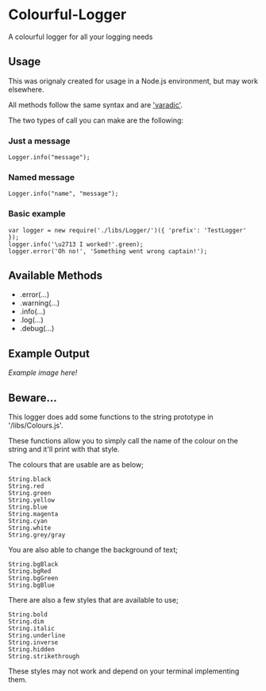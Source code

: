 # Colourful-Logger
A colourful logger for all your logging needs

## Usage

This was orignaly created for usage in a Node.js environment, but may work elsewhere.

All methods follow the same syntax and are ['varadic'](https://en.wikipedia.org/wiki/Variadic_function).

The two types of call you can make are the following:

### Just a message

    Logger.info("message");

### Named message

    Logger.info("name", "message");

### Basic example

    var logger = new require('./libs/Logger/')({ 'prefix': 'TestLogger' });
    logger.info('\u2713 I worked!'.green);
    logger.error('Oh no!', 'Something went wrong captain!');

## Available Methods

- .error(...)
- .warning(...)
- .info(...)
- .log(...)
- .debug(...)

## Example Output

*Example image here!*

## Beware...

This logger does add some functions to the string prototype in '/libs/Colours.js'.

These functions allow you to simply call the name of the colour on the string and it'll print with that style.

The colours that are usable are as below;

    String.black
    String.red
    String.green
    String.yellow
    String.blue
    String.magenta
    String.cyan
    String.white
    String.grey/gray

You are also able to change the background of text;

    String.bgBlack
    String.bgRed
    String.bgGreen
    String.bgBlue

There are also a few styles that are available to use;

    String.bold
    String.dim
    String.italic
    String.underline
    String.inverse
    String.hidden
    String.strikethrough

These styles may not work and depend on your terminal implementing them.
